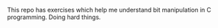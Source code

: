 This repo has exercises which help me understand bit manipulation in C programming.
Doing hard things.
